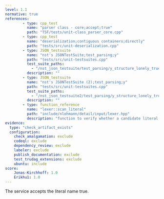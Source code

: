 ```yaml
---
level: 1.1
normative: true
references:
        - type: cpp_test
          name: "parser class - core;accept;true"
          path: "TSF/tests/unit-class_parser_core.cpp"
        - type: cpp_test
          name: "deserialization;contiguous containers;directly"
          path: "tests/src/unit-deserialization.cpp"
        - type: JSON_testsuite
          name: "nst's JSONTestSuite;test_parsing;y"
          path: "tests/src/unit-testsuites.cpp"
          test_suite_paths:
            - "/nst_json_testsuite/test_parsing/y_structure_lonely_true.json"
          description: ""  
        - type: JSON_testsuite
          name: "nst's JSONTestSuite (2);test_parsing;y"
          path: "tests/src/unit-testsuites.cpp"
          test_suite_paths:
            - "/nst_json_testsuite2/test_parsing/y_structure_lonely_true.json"
          description: ""
        - type: function_reference
          name: "lexer::scan_literal"
          path: "include/nlohmann/detail/input/lexer.hpp"
          description: "function to verify whether a candidate literal coincides with its expected value; here called with literal_text = ['t','r','u','e']."
evidence:
  type: "check_artifact_exists"
  configuration:
    check_amalgamation: exclude
    codeql: exclude
    dependency_review: exclude
    labeler: exclude
    publish_documentation: exclude
    test_trudag_extensions: exclude
    ubuntu: include
score:
    Jonas-Kirchhoff: 1.0
    Erikhu1: 1.0
---
```


The service accepts the literal name true.